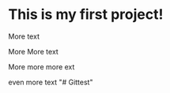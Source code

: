 # This is my first project!

More text

More More text 

More more more ext

even more text "# Gittest" 
